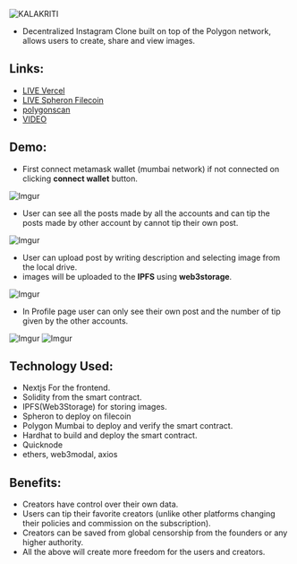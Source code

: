 ![KALAKRITI](https://i.imgur.com/Q3RL0UX.jpg)

* Decentralized Instagram Clone built on top of the Polygon network, allows users to create, share and view images.

## Links:
* [LIVE Vercel](https://decentralized-instagram-snowy.vercel.app)
* [LIVE Spheron Filecoin](https://decentralized-instagram-851cd4.spheron.app)
* [polygonscan](https://mumbai.polygonscan.com/address/0xafA7AA3B5680293521b98552B234cb93B8BD3a53)
* [VIDEO](https://vimeo.com/767750796)

## Demo:

* First connect metamask wallet (mumbai network) if not connected on clicking **connect wallet** button.

![Imgur](https://i.imgur.com/C6G7rqX.jpg)

* User can see all the posts made by all the accounts and can tip the posts made by other account by cannot tip their own post.

![Imgur](https://i.imgur.com/XbUHcwq.jpg)

* User can upload post by writing description and selecting image from the local drive.
* images will be uploaded to the **IPFS** using **web3storage**.

![Imgur](https://i.imgur.com/7Pm0MGW.jpg)

* In Profile page user can only see their own post and the number of tip given by the other accounts.

![Imgur](https://i.imgur.com/kNFMle1.jpg)
![Imgur](https://i.imgur.com/RWMfSty.jpg)


## Technology Used:
* Nextjs For the frontend.
* Solidity from the smart contract.
* IPFS(Web3Storage) for storing images.
* Spheron to deploy on filecoin
* Polygon Mumbai to deploy and verify the smart contract.
* Hardhat to build and deploy the smart contract.
* Quicknode
* ethers, web3modal, axios

## Benefits:
* Creators have control over their own data.
* Users can tip their favorite creators (unlike other platforms changing their policies and commission on the subscription).
* Creators can be saved from global censorship from the founders or any higher authority.
* All the above will create more freedom for the users and creators.
